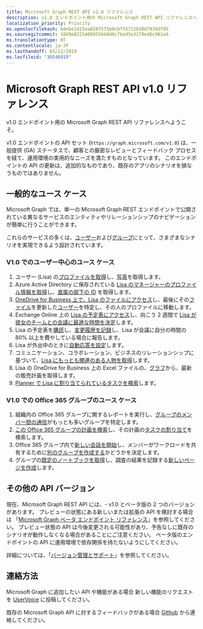 ```yaml
---
title: Microsoft Graph REST API v1.0 リファレンス
description: v1.0 エンドポイント用の Microsoft Graph REST API リファレンスへようこそ。
localization_priority: Priority
ms.openlocfilehash: bdebe1415ea020f575b0cbf35712b30d7830df05
ms.sourcegitcommit: 1089e82254068556b0d0c7be45e3270e46c961e6
ms.translationtype: HT
ms.contentlocale: ja-JP
ms.lasthandoff: 03/12/2019
ms.locfileid: "30546010"
---
```

# <a name="microsoft-graph-rest-api-v10-reference"></a>Microsoft Graph REST API v1.0 リファレンス

v1.0 エンドポイント用の Microsoft Graph REST API リファレンスへようこそ。

v1.0 エンドポイントの API セット (`https://graph.microsoft.com/v1.0`) は、一般提供 (GA) ステータスで、顧客との厳密なレビューとフィードバック プロセスを経て、運用環境の実用的なニーズを満たすものとなっています。 このエンドポイントの API の更新は、追加的なものであり、既存のアプリのシナリオを損なうものではありません。

## <a name="common-use-cases"></a>一般的なユース ケース

Microsoft Graph では、単一の Microsoft Graph REST エンドポイントで公開されている異なるサービスのエンティティやリレーションシップのナビゲーションが簡単に行うことができます。

これらのサービスの多くは、[ユーザー](./resources/user.md)および[グループ](./resources/group.md)にとって、さまざまなシナリオを実現できるよう設計されています。

### <a name="user-centric-use-cases-in-v10"></a>V1.0 でのユーザー中心のユース ケース

1. ユーザー (Lisa) の[プロファイルを取得](./api/user-get.md)し、[写真](./resources/profilephoto.md)を取得します。
2. Azure Active Directory に保存されている [Lisa のマネージャーのプロファイル情報を取得](./api/user-list-manager.md)し、[直属の部下の ID](./api/user-list-directreports.md) を取得します。
3. [OneDrive for Business 上で、Lisa のファイルにアクセス](./api/driveitem-list-children.md)し、最後にその[ファイル](./resources/driveitem.md)を更新した[ユーザー](./resources/identityset.md)を特定し、その人のプロファイルに移動します。
4. Exchange Online 上の [Lisa の予定表にアクセス](./api/calendar-get.md)し、向こう 2 週間で [Lisa が彼女のチームとの会議に最適な時間を決定](./api/user-findmeetingtimes.md)します。
5. Lisa の予定表を[購読](./api/subscription-post-subscriptions.md)し、[変更履歴を記録](./api/event-delta.md)し、Lisa が会議に自分の時間の 80% 以上を費やしている場合に報告します。
6. Lisa が外出中のときに[自動応答を設定](./api/user-update-mailboxsettings.md#example)します。
7. コミュニケーション、コラボレーション、ビジネスのリレーションシップに基づいて、[Lisa にもっとも関連のある人物を取得](./api/user-list-people.md)します。
8. Lisa の OneDrive for Business 上の Excel ファイルの、[グラフ](./resources/chart.md)から、最新の販売計画を取得します。
9. [Planner で Lisa に割り当てられているタスクを検索](./api/planneruser-list-tasks.md)します。

### <a name="office-365-group-use-cases-in-v10"></a>V1.0 での Office 365 グループのユース ケース

1. 組織内の Office 365 グループに関するレポートを実行し、[グループのメンバー間の通信](./api/reportroot-getoffice365groupsactivitycounts.md)がもっとも多いグループを特定します。
2. [この Office 365 グループの計画を検索](./api/plannergroup-list-plans.md)し、その計画の[タスクの割り当て](./resources/plannerassignments.md)を検索します。
3. Office 365 グループ内で[新しい会話を開始](./api/group-post-conversations.md)し、メンバーがワークロードを共有するために[別のグループを作成する](./api/group-post-groups.md)かどうかを決定します。
4. グループの[既定のノートブックを取得](./api/notebook-get.md)し、調査の結果を記録する[新しいページを作成](./api/section-post-pages.md)します。

## <a name="other-api-versions"></a>その他の API バージョン

現在、Microsoft Graph REST API には、- v1.0 とベータ版の 2 つのバージョンがあります。
プレビューの状態にある新しいまたは拡張の API を検討する場合は 「[Microsoft Graph ベータ エンドポイント リファレンス](/graph/api/overview?toc=./ref/toc.json&view=graph-rest-beta)」を参照してください。 プレビュー状態の API は今後変更される可能性があり、予告なしに既存のシナリオが動作しなくなる場合があることにご注意ください。 ベータ版のエンドポイントの API に運用環境で依存関係を持たないようにしてください。

詳細については、「[バージョン管理とサポート](/graph/versioning-and-support)」を参照してください。

## <a name="connect-with-us"></a>連絡方法

Microsoft Graph に追加したい API や機能がある場合 新しい機能のリクエストを [UserVoice](https://officespdev.uservoice.com/forums/224641-general/filters/new?category_id=101632) に投稿してください。

既存の Microsoft Graph API に対するフィードバックがある場合 [Github](https://github.com/microsoftgraph/microsoft-graph-docs/issues) から連絡してください。
